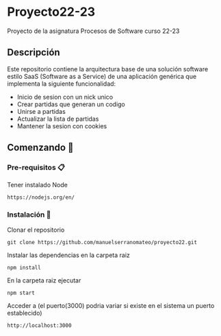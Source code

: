 # Proyecto22-23
Proyecto de la asignatura Procesos de Software curso 22-23

## Descripción
Este repositorio contiene la arquitectura base de una solución software estilo SaaS (Software as a Service) de una aplicación genérica que implementa la siguiente funcionalidad:
- Inicio de sesion con un nick unico
- Crear partidas que generan un codigo
- Unirse a partidas
- Actualizar la lista de partidas
- Mantener la sesion con cookies

## Comenzando 🚀

### Pre-requisitos 📋
Tener instalado Node
```
https://nodejs.org/en/
```

### Instalación 🔧
Clonar el repositorio
```
git clone https://github.com/manuelserranomateo/proyecto22.git
```
Instalar las dependencias en la carpeta raiz
```
npm install
```
En la carpeta raiz ejecutar
```
npm start
```
Acceder a (el puerto(3000) podria variar si existe en el sistema un puerto establecido)
```
http://localhost:3000
```




